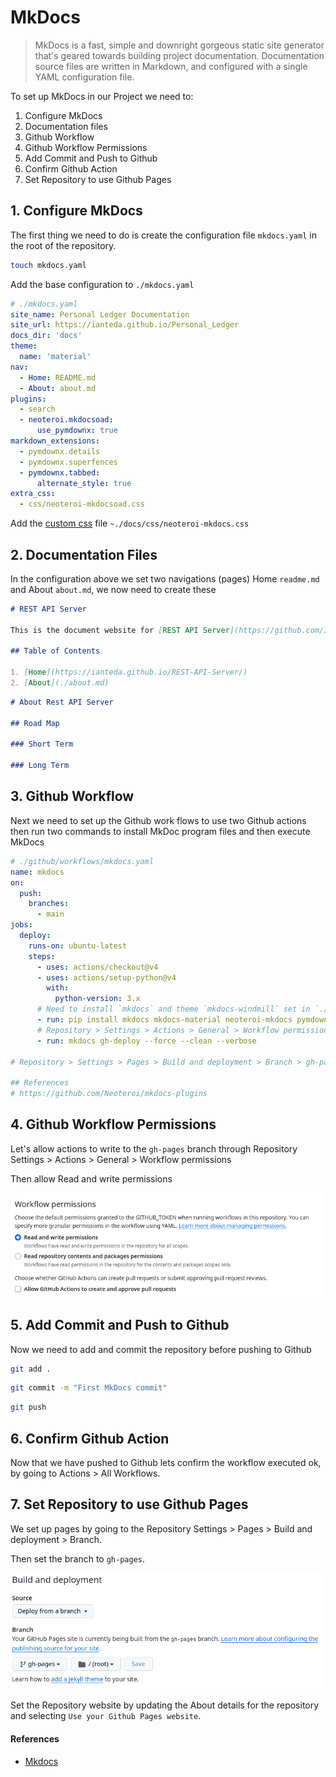 # MkDocs

> MkDocs is a fast, simple and downright gorgeous static site generator that's geared towards building project documentation. Documentation source files are written in Markdown, and configured with a single YAML configuration file.

To set up MkDocs in our Project we need to:

1. Configure MkDocs 
2. Documentation files
3. Github Workflow
4. Github Workflow Permissions
5. Add Commit and Push to Github
6. Confirm Github Action
7. Set Repository to use Github Pages

## 1. Configure MkDocs

The first thing we need to do is create the configuration file `mkdocs.yaml` in the root of the repository.

```sh 
touch mkdocs.yaml 
```

Add the base configuration to `./mkdocs.yaml` 

```yaml
# ./mkdocs.yaml
site_name: Personal Ledger Documentation
site_url: https://ianteda.github.io/Personal_Ledger
docs_dir: 'docs'
theme:
  name: 'material'
nav:
  - Home: README.md
  - About: about.md
plugins:
  - search
  - neoteroi.mkdocsoad:
      use_pymdownx: true
markdown_extensions:
  - pymdownx.details
  - pymdownx.superfences
  - pymdownx.tabbed:
      alternate_style: true
extra_css:
  - css/neoteroi-mkdocsoad.css
```

Add the [custom css](https://github.com/IanTeda/REST-API-Server/blob/main/docs/css/neoteroi-mkdocs.css) file `~./docs/css/neoteroi-mkdocs.css`

## 2. Documentation Files

In the configuration above we set two navigations (pages) Home `readme.md` and About `about.md`, we now need to create these

```markdown 
# REST API Server

This is the document website for [REST API Server](https://github.com/IanTeda/REST-API-Server)

## Table of Contents

1. [Home](https://ianteda.github.io/REST-API-Server/)
2. [About](./about.md)

```

```markdown 
# About Rest API Server

## Road Map

### Short Term

### Long Term
```

## 3. Github Workflow 

Next we need to set up the Github work flows to use two Github actions then run two commands to install MkDoc program files and then execute MkDocs 

```yaml 
# ./github/workflows/mkdocs.yaml
name: mkdocs
on:
  push:
    branches: 
      - main
jobs:
  deploy:
    runs-on: ubuntu-latest
    steps:
      - uses: actions/checkout@v4
      - uses: actions/setup-python@v4
        with:
          python-version: 3.x
      # Need to install `mkdocs` and theme `mkdocs-windmill` set in `./mkdocs.yaml` config
      - run: pip install mkdocs mkdocs-material neoteroi-mkdocs pymdown-extensions
      # Repository > Settings > Actions > General > Workflow permissions > Read and write permissions
      - run: mkdocs gh-deploy --force --clean --verbose

# Repository > Settings > Pages > Build and deployment > Branch > gh-pages

## References
# https://github.com/Neoteroi/mkdocs-plugins
```

## 4. Github Workflow Permissions

Let's allow actions to write to the `gh-pages` branch through Repository Settings > Actions > General > Workflow permissions

Then allow Read and write permissions

![Allow read and write permissions for actions](./images/screenshot-github-actions.png "Allow actions read and write permissions for repository")

## 5. Add Commit and Push to Github 

Now we need to add and commit the repository before pushing to Github

```sh 
git add .
```

```sh 
git commit -m "First MkDocs commit"
```

```sh 
git push
```

## 6. Confirm Github Action 

Now that we have pushed to Github lets confirm the workflow executed ok, by going to Actions > All Workflows. 


## 7. Set Repository to use Github Pages 

We set up pages by going to the Repository Settings > Pages > Build and deployment > Branch.

Then set the branch to `gh-pages`.

![Build and deploy setting](./images/screenshot-githubs-pages.png "Set the branch for Github pages to use")

Set the Repository website by updating the About details for the repository and selecting `Use your Github Pages website`.

#### References

* [Mkdocs](https://www.mkdocs.org/)
